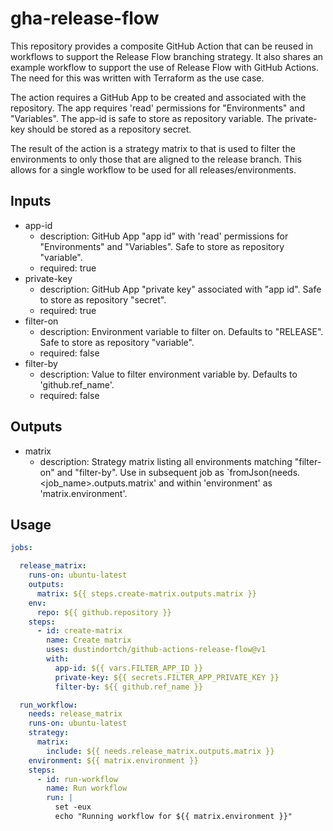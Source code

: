 # gha-release-flow

This repository provides a composite GitHub Action that can be reused in workflows to support the Release Flow branching strategy.  It also shares an example workflow to support the use of Release Flow with GitHub Actions.  The need for this was written with Terraform as the use case.

The action requires a GitHub App to be created and associated with the repository.  The app requires 'read' permissions for "Environments" and "Variables".  The app-id is safe to store as repository variable.  The private-key should be stored as a repository secret.

The result of the action is a strategy matrix to that is used to filter the environments to only those that are aligned to the release branch.  This allows for a single workflow to be used for all releases/environments.

## Inputs

* app-id
  * description: GitHub App "app id" with 'read' permissions for "Environments" and "Variables".  Safe to store as repository "variable".
  * required: true
* private-key
  * description: GitHub App "private key" associated with "app id".  Safe to store as repository "secret".
  * required: true
* filter-on
  * description: Environment variable to filter on.  Defaults to "RELEASE".  Safe to store as repository "variable".
  * required: false
* filter-by
  * description: Value to filter environment variable by.  Defaults to 'github.ref_name'.
  * required: false

## Outputs

* matrix
  * description: Strategy matrix listing all environments matching "filter-on" and "filter-by".  Use in subsequent job as `fromJson(needs.<job_name>.outputs.matrix' and within 'environment' as 'matrix.environment'.

## Usage

```yaml
jobs:

  release_matrix:
    runs-on: ubuntu-latest
    outputs:
      matrix: ${{ steps.create-matrix.outputs.matrix }}
    env:
      repo: ${{ github.repository }}
    steps:
      - id: create-matrix
        name: Create matrix
        uses: dustindortch/github-actions-release-flow@v1
        with:
          app-id: ${{ vars.FILTER_APP_ID }}
          private-key: ${{ secrets.FILTER_APP_PRIVATE_KEY }}
          filter-by: ${{ github.ref_name }}

  run_workflow:
    needs: release_matrix
    runs-on: ubuntu-latest
    strategy:
      matrix:
        include: ${{ needs.release_matrix.outputs.matrix }}
    environment: ${{ matrix.environment }}
    steps:
      - id: run-workflow
        name: Run workflow
        run: |
          set -eux
          echo "Running workflow for ${{ matrix.environment }}"
```
